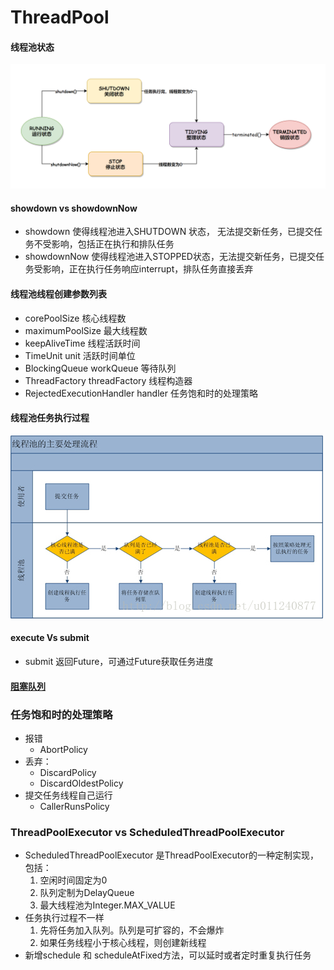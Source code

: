 # ThreadPool
#### 线程池状态
![](../resource/threadPoolStatus.jpg)

#### showdown vs showdownNow
* showdown 使得线程池进入SHUTDOWN 状态， 无法提交新任务，已提交任务不受影响，包括正在执行和排队任务
* showdownNow 使得线程池进入STOPPED状态，无法提交新任务，已提交任务受影响，正在执行任务响应interrupt，排队任务直接丢弃

#### 线程池线程创建参数列表
* corePoolSize                       核心线程数
* maximumPoolSize                    最大线程数
* keepAliveTime                      线程活跃时间
* TimeUnit unit                      活跃时间单位
* BlockingQueue<Runnable> workQueue  等待队列
* ThreadFactory threadFactory        线程构造器
* RejectedExecutionHandler handler   任务饱和时的处理策略


#### 线程池任务执行过程
![](../resource/threadPoolExecutor.jpeg)


#### execute Vs submit
* submit 返回Future，可通过Future获取任务进度


#### [阻塞队列](../../queue/readme.md)

### 任务饱和时的处理策略
* 报错 
  * AbortPolicy
* 丢弃：
  * DiscardPolicy
  * DiscardOldestPolicy
* 提交任务线程自己运行
  * CallerRunsPolicy


### ThreadPoolExecutor vs ScheduledThreadPoolExecutor 
* ScheduledThreadPoolExecutor 是ThreadPoolExecutor的一种定制实现，包括：
  1. 空闲时间固定为0
  2. 队列定制为DelayQueue
  3. 最大线程池为Integer.MAX_VALUE
* 任务执行过程不一样
  1. 先将任务加入队列。队列是可扩容的，不会爆炸
  2. 如果任务线程小于核心线程，则创建新线程
* 新增schedule 和 scheduleAtFixed方法，可以延时或者定时重复执行任务
